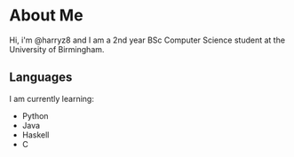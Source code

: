 # About Me
Hi, i'm @harryz8 and I am a 2nd year BSc Computer Science student at the University of Birmingham.
## Languages
I am currently learning:
* Python
* Java
* Haskell
* C
